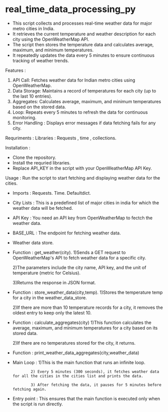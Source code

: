 # real_time_data_processing_py
* This script collects and processes real-time weather data for major metro cities in India.
* It retrieves the current temperature and weather description for each city using the OpenWeatherMap API.
* The script then stores the temperature data and calculates average, maximum, and minimum temperatures.
* It repeatedly updates the data every 5 minutes to ensure continuous tracking of weather trends.
  

Features : 
1) API Call: Fetches weather data for Indian metro cities using OpenWeatherMap.
2) Data Storage: Maintains a record of temperatures for each city (up to the last 10 entries).
3) Aggregates: Calculates average, maximum, and minimum temperatures based on the stored data.
4) Loop: Repeats every 5 minutes to refresh the data for continuous monitoring.
5) Error Handling : Displays error messages if data fetching fails for any city.
   

Requriments : Libraries : Requests , time , collections.

Installation : 
* Clone the repository.
* Install the requried libraries.
* Replace API_KEY in the script with your OpenWeatherMap API Key.
  

Usage : Run the script to start fetching and displaying weather data for the cities.
* Imports : Requests.
            Time.
            Defaultdict.
  
* City Lists : This is a predefined list of major cities in india for which the weather data will be fetched.
  
* API Key : You need an API key from OpenWeatherMap to fectch the weather data.
  
* BASE_URL : The endpoint for fetching weather data.
  
* Weather data store.
  
* Function : get_weather(city).
  1)Sends a GET request to OpenWeatherMap's API to fetch weather data for a specific city.
  
  2)The parameters include the city name, API key, and the unit of temperature (metric for Celsius).
  
  3)Returns the response in JSON format.

* Function : store_weather_data(city,temp).
   1)Stores the temperature temp for a city in the weather_data_store.
  
   2)If there are more than 10 temperature records for a city, it removes the oldest entry to keep only the latest 10.
  

* Function : calculate_aggregates(city)
   1)This function calculates the average, maximum, and minimum temperatures for a city based on its stored data.
  
   2)If there are no temperatures stored for the city, it returns.

* Function : print_weather_data_aggregates(city,weather_data)

* Main Loop : 1)This is the main function that runs an infinite loop.
  
              2) Every 5 minutes (300 seconds), it fetches weather data for all the cities in the cities list and prints the data.
  
              3) After fetching the data, it pauses for 5 minutes before fetching again.

* Entry point : This ensures that the main function is executed only when the script is run directly.

  


